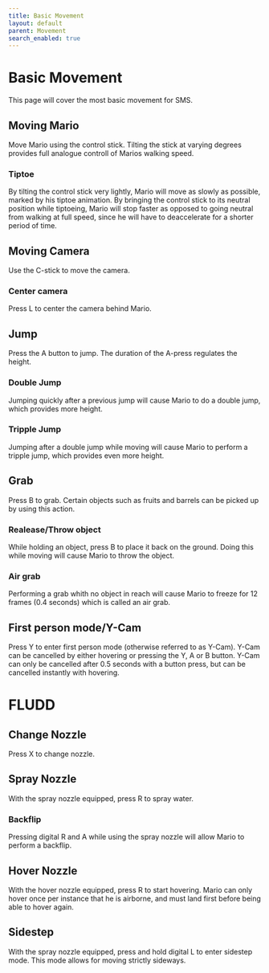 ```yaml
---
title: Basic Movement
layout: default
parent: Movement
search_enabled: true
---
```

# Basic Movement
This page will cover the most basic movement for SMS.
## Moving Mario
Move Mario using the control stick. Tilting the stick at varying degrees provides full analogue controll of Marios walking speed. 

### Tiptoe
By tilting the control stick very lightly, Mario will move as slowly as possible, marked by his tiptoe animation. By bringing the control stick to its neutral position while tiptoeing, Mario will stop faster as opposed to going neutral from walking at full speed, since he will have to deaccelerate for a shorter period of time.

## Moving Camera
Use the C-stick to move the camera.

### Center camera
Press L to center the camera behind Mario.

## Jump
Press the A button to jump. The duration of the A-press regulates the height.

### Double Jump
Jumping quickly after a previous jump will cause Mario to do a double jump, which provides more height. 

### Tripple Jump
Jumping after a double jump while moving will cause Mario to perform a tripple jump, which provides even more height.

## Grab
Press B to grab. Certain objects such as fruits and barrels can be picked up by using this action.

### Realease/Throw object
While holding an object, press B to place it back on the ground. Doing this while moving will cause Mario to throw the object.

### Air grab
Performing a grab whith no object in reach will cause Mario to freeze for 12 frames (0.4 seconds) which is called an air grab. 

## First person mode/Y-Cam
Press Y to enter first person mode (otherwise referred to as Y-Cam). Y-Cam can be cancelled by either hovering or pressing the Y, A or B button. Y-Cam can only be cancelled after 0.5 seconds with a button press, but can be cancelled instantly with hovering.  

# FLUDD

## Change Nozzle
Press X to change nozzle.

## Spray Nozzle
With the spray nozzle equipped, press R to spray water.

### Backflip
Pressing digital R and A while using the spray nozzle will allow Mario to perform a backflip.

## Hover Nozzle
With the hover nozzle equipped, press R to start hovering. Mario can only hover once per instance that he is airborne, and must land first before being able to hover again. 

## Sidestep
With the spray nozzle equipped, press and hold digital L to enter sidestep mode. This mode allows for moving strictly sideways. 